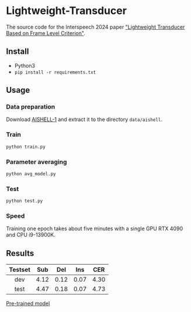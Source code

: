 # Lightweight-Transducer
The source code for the Interspeech 2024 paper ["Lightweight Transducer Based on Frame Level Criterion"](https://www.isca-archive.org/interspeech_2024/wan24_interspeech.pdf).

## Install
- Python3
- `pip install -r requirements.txt`

## Usage
### Data preparation
Download [AISHELL-1](https://www.openslr.org/resources/33/data_aishell.tgz) and extract it to the directory `data/aishell`.

### Train
```bash
python train.py
```

### Parameter averaging
```bash
python avg_model.py
```

### Test
```bash
python test.py
```

### Speed
Training one epoch takes about five minutes with a single GPU RTX 4090 and CPU i9-13900K.

## Results
| Testset |   Sub  |  Del  | Ins  |  CER |
| :---: |:----: |:----: |:----: | :----: |
| dev | 4.12  |  0.12  |  0.07  | 4.30 |
| test | 4.47  |  0.18  |  0.07  | 4.73 |

[Pre-trained model](https://drive.google.com/file/d/1yvlIXrgV5GeWGWGsP_FkWMbQezm8x_Cg/view?usp=sharing)
